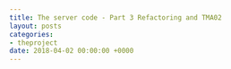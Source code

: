```yaml
---
title: The server code - Part 3 Refactoring and TMA02
layout: posts
categories:
- theproject
date: 2018-04-02 00:00:00 +0000
---
```

